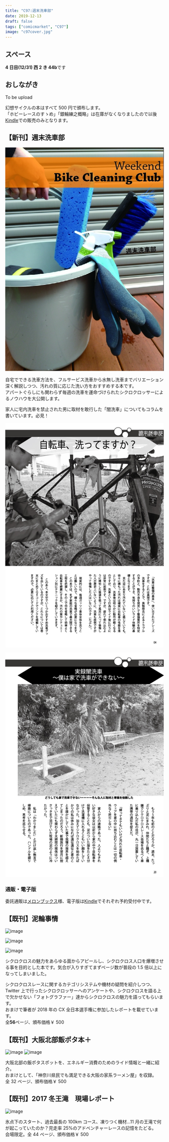 ```yaml
---
title: "C97:週末洗車部"
date: 2019-12-13
draft: false
tags: ["comicmarket", "C97"]
image: "c97cover.jpg"
---
```


## スペース

**4 日目(12/31) 西 2 き 44b**です

## おしながき

To be upload

幻想サイクルの本はすべて 500 円で頒布します。  
「ホビーレースのすゝめ」「銀輪練之概略」は在庫がなくなりましたので以後[Kindle](https://amzn.to/2Ls8KPj)での販売のみとなります。

## 【新刊】週末洗車部

![新刊カバー](./c97cover.jpg)

自宅でできる洗車方法を、フルサービス洗車から水無し洗車までバリエーション深く解説しつつ、汚れの質に応じた洗い方をおすすめする本です。  
アパートぐらしにも関わらず毎週の洗車を運命づけられたシクロクロッサーによるノウハウを大公開します。

家人に宅内洗車を禁止された男に取材を敢行した「闇洗車」についてもコラムを書いています。必見！

![サンプル1](./c97sample1.jpg)

![サンプル2](./c97sample2.jpg)

### 通販・電子版

委託通販は[メロンブックス](https://www.melonbooks.co.jp/detail/detail.php?product_id=595340)様、電子版は[Kindle](https://amzn.to/34jEM5w)でそれぞれ予約受付中です。

## 【既刊】泥輪事情

![image](./c95sample1.jpg")

![image](./c95sample2.PNG")

![image](./c95sample3.PNG")

シクロクロスの魅力をあらゆる面からアピールし、シクロクロス人口を爆増させる事を目的とした本です。気合が入りすぎてまずページ数が普段の 1.5 倍以上になってしまいました。

シクロクロスレースに関するカテゴリシステムや機材の疑問を紹介しつつ、Twitter 上で行ったシクロクロッサーへのアンケートや、シクロクロスを語る上で欠かせない「フォトグラファー」達からシクロクロスの魅力を語ってもらいます。  
おまけで筆者が 2018 年の CX 全日本選手権に参加したレポートを載せています。  
全**56**ページ、頒布価格￥ 500

## 【既刊】大阪北部飯ポタ本＋

![image](./c93_sample01.jpg")
![image](./c93_sample02.jpg")

大阪北部の飯ポタスポットを、エネルギー消費のためのライド情報と一緒に紹介。\
おまけとして、「神奈川県民でも満足できる大阪の家系ラーメン屋」を収録。\
全 32 ページ、頒布価格￥ 500

## 【既刊】2017 冬王滝　現場レポート

![image](./c93_sample03.jpg")

氷点下のスタート、過去最長の 100km コース、凍りつく機材…11 月の王滝で何が起こっていたのか？完走率 25%のアドベンチャーレースの記憶をたどる。\
会場限定。全 44 ページ、頒布価格￥ 500

